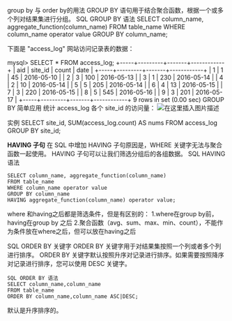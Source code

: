 group by 与 order by的用法
GROUP BY 语句用于结合聚合函数，根据一个或多个列对结果集进行分组。
SQL GROUP BY 语法
SELECT column_name, aggregate_function(column_name)
FROM table_name
WHERE column_name operator value
GROUP BY column_name;

下面是 "access_log" 网站访问记录表的数据：

mysql> SELECT * FROM access_log;
+-----+---------+-------+------------+
| aid | site_id | count | date |
+-----+---------+-------+------------+
| 1 | 1 | 45 | 2016-05-10 |
| 2 | 3 | 100 | 2016-05-13 |
| 3 | 1 | 230 | 2016-05-14 |
| 4 | 2 | 10 | 2016-05-14 |
| 5 | 5 | 205 | 2016-05-14 |
| 6 | 4 | 13 | 2016-05-15 |
| 7 | 3 | 220 | 2016-05-15 |
| 8 | 5 | 545 | 2016-05-16 |
| 9 | 3 | 201 | 2016-05-17 |
+-----+---------+-------+------------+
9 rows in set (0.00 sec)
GROUP BY 简单应用
统计 access_log 各个 site_id 的访问量：
![在这里插入图片描述](https://img-blog.csdnimg.cn/948dbb405a594c5fb976a896865a59bb.png)

实例
SELECT site_id, SUM(access_log.count) AS nums
FROM access_log GROUP BY site_id;

**HAVING 子句**
在 SQL 中增加 HAVING 子句原因是，WHERE 关键字无法与聚合函数一起使用。
HAVING 子句可以让我们筛选分组后的各组数据。
SQL HAVING 语法

```
SELECT column_name, aggregate_function(column_name)
FROM table_name
WHERE column_name operator value
GROUP BY column_name
HAVING aggregate_function(column_name) operator value;
```

where 和having之后都是筛选条件，但是有区别的：
1.where在group by前， having在group by 之后
2.聚合函数（avg、sum、max、min、count），不能作为条件放在where之后，但可以放在having之后

SQL ORDER BY 关键字
ORDER BY 关键字用于对结果集按照一个列或者多个列进行排序。
ORDER BY 关键字默认按照升序对记录进行排序。如果需要按照降序对记录进行排序，您可以使用 DESC 关键字。

```
SQL ORDER BY 语法
SELECT column_name,column_name
FROM table_name
ORDER BY column_name,column_name ASC|DESC;
```

默认是升序排序的。